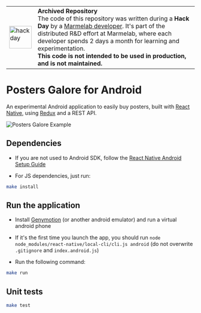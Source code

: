 <table>
        <tr>
            <td><img width="60" src="https://cdnjs.cloudflare.com/ajax/libs/octicons/8.5.0/svg/beaker.svg" alt="hackday" /></td>
            <td><strong>Archived Repository</strong><br />
                    The code of this repository was written during a <strong>Hack Day</strong> by a <a href="https://marmelab.com/en/jobs">Marmelab developer</a>. It's part of the distributed R&D effort at Marmelab, where each developer spends 2 days a month for learning and experimentation.<br />
            <strong>This code is not intended to be used in production, and is not maintained.</strong>
        </td>
        </tr>
</table>

# Posters Galore for Android
An experimental Android application to easily buy posters, built with [React Native](https://facebook.github.io/react-native/docs/getting-started.html), using [Redux](http://rackt.org/redux/index.html) and a REST API.

![Posters Galore Example](http://image.noelshack.com/fichiers/2015/47/1447954279-posters-galore-example.png)

## Dependencies

- If you are not used to Android SDK, follow the [React Native Android Setup Guide](https://facebook.github.io/react-native/docs/android-setup.html)

- For JS dependencies, just run:

```bash
make install
```

## Run the application

- Install [Genymotion](https://www.genymotion.com/) (or another android emulator) and run a virtual android phone

- If it's the first time you launch the app, you should run `node node_modules/react-native/local-cli/cli.js android` (do not overwrite `.gitignore` and `index.android.js`)

- Run the following command:

```bash
make run
```

## Unit tests

```bash
make test
```
